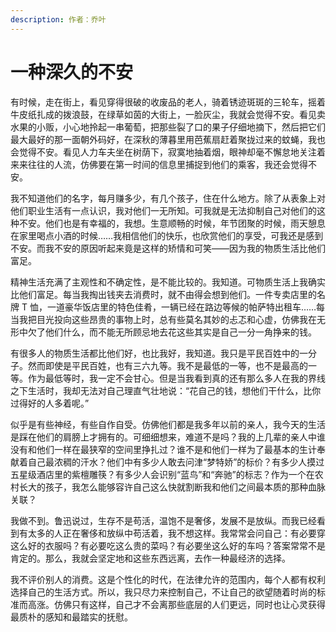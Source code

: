 ```yaml
---
description: 作者：乔叶
---
```


# 一种深久的不安

有时候，走在街上，看见穿得很破的收废品的老人，骑着锈迹斑斑的三轮车，摇着牛皮纸扎成的拨浪鼓，在绿草如茵的大街上，一脸灰尘，我就会觉得不安。看见卖水果的小贩，小心地拎起一串葡萄，把那些裂了口的果子仔细地摘下，然后把它们最大最好的那一面朝外码好，在深秋的薄暮里用芭蕉扇赶着聚拢过来的蚊蝇，我也会觉得不安。看见人力车夫坐在树荫下，寂寞地抽着烟，眼神却毫不懈怠地关注着来来往往的人流，仿佛要在第一时间的信息里捕捉到他们的乘客，我还会觉得不安。&#x20;

我不知道他们的名字，每月赚多少，有几个孩子，住在什么地方。除了从表象上对他们职业生活有一点认识，我对他们一无所知。可我就是无法抑制自己对他们的这种不安。他们也是有幸福的，我想。生意顺畅的时候，年节团聚的时候，雨天憩息在家里喝点小酒的时候……我相信他们的快乐，也欣赏他们的享受，可我还是感到不安。而我不安的原因听起来竟是这样的矫情和可笑——因为我的物质生活比他们富足。&#x20;

精神生活充满了主观性和不确定性，是不能比较的。我知道。可物质生活上我确实比他们富足。每当我掏出钱夹去消费时，就不由得会想到他们。一件专卖店里的名牌 T 恤，一道豪华饭店里的特色佳肴，一辆已经在路边等候的帕萨特出租车……每当我把目光投向这些昂贵的事物上时，总有些莫名其妙的忐忑和心虚，仿佛我在无形中欠了他们什么，而不能无所顾忌地去花这些其实是自己一分一角挣来的钱。&#x20;

有很多人的物质生活都比他们好，也比我好，我知道。我只是平民百姓中的一分子。然而即使是平民百姓，也有三六九等。我不是最低的一等，也不是最高的一等。作为最低等时，我一定不会甘心。但是当我看到真的还有那么多人在我的界线之下生活时，我却无法对自己理直气壮地说：“花自己的钱，想他们干什么，比你过得好的人多着呢。”

似乎是有些神经，有些自作自受。仿佛他们都是我多年以前的亲人，我今天的生活是踩在他们的肩膀上才拥有的。可细细想来，难道不是吗？我的上几辈的亲人中谁没有和他们一样在最狭窄的空间里挣扎过？谁不是和他们一样为了最基本的生计奉献着自己最浓稠的汗水？他们中有多少人敢去问津“梦特娇”的标价？有多少人摸过五星级酒店里的紫檀雕筷？有多少人会识别“蓝鸟”和“奔驰”的标志？作为一个在农村长大的孩子，我怎么能够容许自己这么快就割断我和他们之间最本质的那种血脉关联？&#x20;

我做不到。鲁迅说过，生存不是苟活，温饱不是奢侈，发展不是放纵。而我已经看到有太多的人正在奢侈和放纵中苟活着，我不想这样。我常常会问自己：有必要穿这么好的衣服吗？有必要吃这么贵的菜吗？有必要坐这么好的车吗？答案常常不是肯定的。那么，我就会坚定地和这些东西远离，去作一种最经济的选择。&#x20;

我不评价别人的消费。这是个性化的时代，在法律允许的范围内，每个人都有权利选择自己的生活方式。所以，我只尽力来控制自己，不让自己的欲望随着时尚的标准而高涨。仿佛只有这样，自己才不会离那些底层的人们更远，同时也让心灵获得最质朴的感知和最踏实的抚慰。
